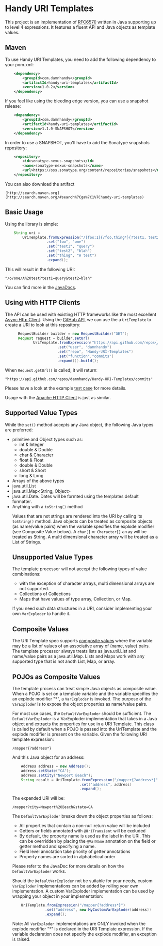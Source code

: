 # Handy URI Templates

This project is an implementation of [RFC6570](http://tools.ietf.org/html/rfc6570) written in Java supporting up to level 4 expressions. It features a fluent API and Java objects as template values.

## Maven

To use Handy URI Templates, you need to add the following dependency to your pom.xml:

```xml
	<dependency>
		<groupId>com.damnhandy</groupId>
		<artifactId>handy-uri-templates</artifactId>
		<version>1.0.2</version>
	</dependency>
```

If you feel like using the bleeding edge version, you can use a snapshot release:

```xml
	<dependency>
		<groupId>com.damnhandy</groupId>
		<artifactId>handy-uri-templates</artifactId>
		<version>1.1.0-SNAPSHOT</version>
	</dependency>
```

In order to use a SNAPSHOT, you'll have to add the Sonatype snapshots repository:

```xml
	<repository>
        <id>sonatype-nexus-snapshots</id>   
        <name>sonatype-nexus-snapshots</name>
		<url>https://oss.sonatype.org/content/repositories/snapshots</url>
    </repository>
```

You can also download the artifact
	
	[http://search.maven.org](http://search.maven.org/#search%7Cga%7C1%7Chandy-uri-templates)
	
    
## Basic Usage

Using the library is simple:
	
```java
	String uri = 
		UriTemplate.fromExpression("/{foo:1}{/foo,thing*}{?test1, test2}")
				   .set("foo", "one")
				   .set("test1", "query")
				   .set("test2", "blah")
				   .set("thing", "A test")
				   .expand();
```

This will result in the following URI:

	"/o/one/A%20test?test1=query&test2=blah"
	
You can find more in the [JavaDocs](http://damnhandy.com/handy-uri-templates/apidocs/).

## Using with HTTP Clients

The API can be used with existing HTTP frameworks like the most excellent [Async Http Client](https://github.com/sonatype/async-http-client). Using the [GitHub API](http://developer.github.com/v3/repos/commits/), we can use the a `UriTemplate` to create a URI to look at this repository:

```java
	  RequestBuilder builder = new RequestBuilder("GET");
      Request request = builder.setUrl(
             UriTemplate.fromExpression("https://api.github.com/repos{/user,repo,function,id}")
                        .set("user", "damnhandy")
                        .set("repo", "Handy-URI-Templates")
                        .set("function","commits")
                        .expand()).build();
```

When `Request.getUrl()` is called, it will return:

	"https://api.github.com/repos/damnhandy/Handy-URI-Templates/commits"

Please have a look at the example [test case](https://github.com/damnhandy/Handy-URI-Templates/blob/master/src/test/java/com/damnhandy/uri/template/examples/TestGitHubApis.java) for more details.

Usage with the [Apache HTTP Client](http://hc.apache.org/httpcomponents-client-ga/index.html) is just as similar.

## Supported Value Types

While the `set()` method accepts any Java object, the following Java types are preferred:

* primitive and Object types such as:
  * int & Integer
  * double & Double
  * char & Character
  * float & Float
  * double & Double
  * short & Short
  * long & Long
* Arrays of the above types
* java.util.List<Object>
* java.util.Map<String, Object>	
* java.util.Date. Dates will be formted using the templates default formatter.
* Anything with a `toString()` method

Values that are not strings are rendered into the URI by calling its `toString()` method. Java objects can be treated as composite objects (as name/value pairs) when the variable specifies the explode modifier (see Composite Value below). A `char[]` or `Character[]` array will be treated as String. A multi dimensional character array will be treated as a List of Strings. 

## Unsupported Value Types

The template processor will not accept the following types of value combinations:

* with the exception of character arrays, multi dimensional arrays are not supported.
* Collections of Collections
* Maps that have values of type array, Collection, or Map.

If you need such data structures in a URI, consider implementing your own `VarExploder` to handle it. 

## Composite Values

The URI Template spec supports [composite values](http://tools.ietf.org/html/rfc6570#section-2.4.2) where the variable may be a list of values of an associative array of (name, value) pairs. The template processor always treats lists as java.util.List and name/value pairs as a java.util.Map. Lists and Maps work with any supported type that is not anoth List, Map, or array. 

## POJOs as Composite Values

The template process can treat simple Java objects as composite value. When a POJO is set on a template variable and the variable specifies the an explode modifier "*", a `VarExploder` is invoked. The purpose of the `VarExploder` is to expose the object properties as name/value pairs. 

For most use cases, the `DefaultVarExploder` should be sufficient. The `DefaultVarExploder` is a VarExploder implementation that takes in a Java object and extracts the properties for use in a URI Template. This class is called by default when a POJO is passed into the UriTemplate and the explode modifier is present on the variable. Given the following URI template expression:

	/mapper{?address*}
 
And this Java object for an address:

```java
	Address address = new Address();
	address.setState("CA");
	address.setCity("Newport Beach");
	String result = UriTemplate.fromExpression("/mapper{?address*}")
	                           .set("address", address)
	                           .expand();
```

The expanded URI will be:

	/mapper?city=Newport%20Beach&state=CA
 
The `DefaultVarExploder` breaks down the object properties as follows:

* All properties that contain a non-null return value will be included
* Getters or fields annotated with `@UriTransient` will be excluded 
* By default, the property name is used as the label in the URI. This can be overridden by placing the `@VarName` annotation on the field or getter method and specifying a name.
* Field level annotation take priority of getter annotations
* Property names are sorted in alphabetical order

Please refer to the  JavaDoc for more details on how the `DefaultVarExploder` works.

Should the `DefaultVarExploder` not be suitable for your needs, custom `VarExploder` implementations can be added by rolling your own implementation. A custom VarExploder implementation can be used by wrapping your object in your implementation:

```java
	UriTemplate.fromExpression("/mapper{?address*}")
	           .set("address", new MyCustomVarExploder(address))
	           .expand();
```

Note: All `VarExploder` implementations are ONLY invoked when the explode modifier "*" is declared in the URI Template expression. If the variable declaration does not specify the explode modifier, an exception is raised.



